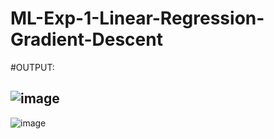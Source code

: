 # ML-Exp-1-Linear-Regression-Gradient-Descent
#OUTPUT:

![image](https://user-images.githubusercontent.com/70479123/161577670-445e733e-9561-4850-9378-bbdab181ea0b.png)
-------------------------------------------------------------------------------------------------------------------------------------------------------------------------
![image](https://user-images.githubusercontent.com/70479123/161577758-a04fb882-dda0-4332-a163-a27442cdf2e6.png)

